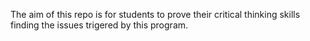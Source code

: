 The aim of this repo is for students to prove their critical thinking skills finding the issues trigered by this program.
